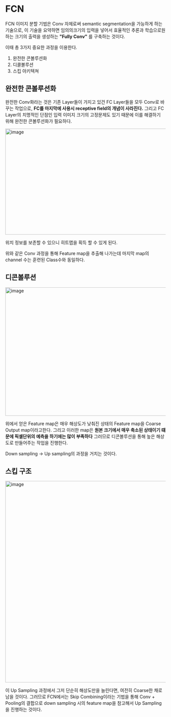 # FCN

FCN 이미지 분할 기법은 Conv 자체로써 semantic segmentation을 가능하게 하는 기술으로,
이 기술을 요약하면 임의의크기의 입력을 넣어서 효율적인 추론과 학습으로원하는 크기의 출력을 생성하는 
**"Fully Conv"** 를 구축하는 것이다.

이때 총 3가지 중요한 과정을 이용한다.

1. 완전한 콘볼루션화
2. 디콜볼루션
3. 스킵 아키텍쳐

## 완전한 콘볼루션화

완전한 Conv화라는 것은 기존 Layer들이 가지고 있건 FC Layer들을 모두 Conv로 바꾸는 작업으로,
**FC를 마지막에 사용시 receptive field의 개념이 사라진다.**
그리고 FC Layer의 치명적인 단점인 입력 이미지 크기의 고정문제도 있기 때문에 이를 해결하기 위해 완전한 콘볼루션화가 필요하다.

<img width="618" height="332" alt="image" src="https://github.com/user-attachments/assets/57c8750e-6159-403f-8c7e-97736d31cae5" />

위치 정보를 보존할 수 있으니 히트맵을 획득 할 수 있게 된다.

위와 같은 Conv 과정을 통해 Feature map을 추출해 나가는데 마지막 map의 channel 수는 훈련된 Class수와 동일하다.


## 디콘볼루션

<img width="946" height="402" alt="image" src="https://github.com/user-attachments/assets/320584e8-c147-4500-a2c5-98c6b0741cbe" />

위에서 얻은 Feature map은 매우 해상도가 낮춰진 상태의 Feature map을 Coarse Output map이라고한다. 
그리고 이러한 map은 **원본 크기에서 매우 축소된 상태이기 떄문에 픽셀단위의 예측을 하기에는 많이 부족하다**
그러므로 디콘볼루션을 통해 높은 해상도로 만들어주는 작업을 진행한다.

Down sampling -> Up sampling의 과정을 거치는 것이다.

## 스킵 구조
<img width="983" height="631" alt="image" src="https://github.com/user-attachments/assets/eec306e7-43cc-41df-a1fc-1aa74b82213d" />

이 Up Sampling 과정에서 그저 단순히 해상도만을 늘린다면, 여전히 Coarse한 채로 남을 것이다.
그러므로 FCN에서는 Skip Combining이라는 기법을 통해 Conv + Pooling의 결합으로 down sampling 시의 feature map을 참고해서 Up Sampling을 진행하는 것이다.
